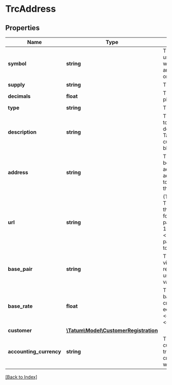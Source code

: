 # TrcAddress

## Properties

Name | Type | Description | Notes
------------ | ------------- | ------------- | -------------
**symbol** | **string** | The name of the token; used as an identifier within the Tatum platform and as a currency symbol on the blockchain |
**supply** | **string** | The supply of the token |
**decimals** | **float** | The number of decimal places that the token has |
**type** | **string** | The type of the token |
**description** | **string** | The description of the token; used as a description within the Tatum platform and as a currency name on the blockchain |
**address** | **string** | The blockchain address to be assigned to the virtual account as a deposit address; the supply of the token will be stored on this address |
**url** | **string** | (TRC-10 tokens only) The URL of the project that the token is created for&lt;br/&gt;Use this parameter only with TRC-10 tokens. Do &lt;b&gt;not&lt;/b&gt; use this parameter with TRC-20 tokens. |
**base_pair** | **string** | The base pair for the virtual currency that represents the token; used to calculate the value of a transaction |
**base_rate** | **float** | The exchange rate for the base pair; one unit of the created virtual currency equals 1 unit of &lt;code&gt;basePair&lt;/code&gt;*&lt;code&gt;baseRate&lt;/code&gt; | [optional] [default to 1]
**customer** | [**\Tatum\Model\CustomerRegistration**](CustomerRegistration.md) |  | [optional]
**accounting_currency** | **string** | The ISO 4217 code of the currency in which all transactions for the created virtual account will be billed | [optional] [default to 'EUR']

[[Back to Index]](../index.md)
